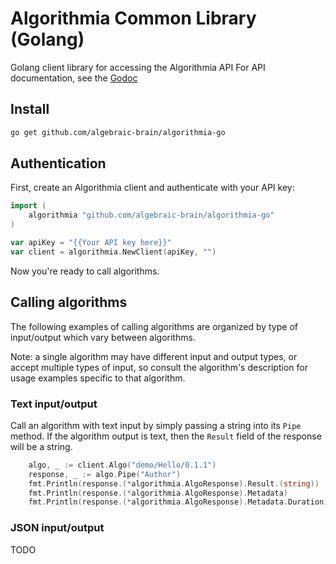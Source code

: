 Algorithmia Common Library (Golang)
===================================

Golang client library for accessing the Algorithmia API
For API documentation, see the [Godoc](https://godoc.org/github.com/algebraic-brain/algorithmia-go)

## Install

```bash
go get github.com/algebraic-brain/algorithmia-go
```


## Authentication

First, create an Algorithmia client and authenticate with your API key:

```Go
import (
	algorithmia "github.com/algebraic-brain/algorithmia-go"
)

var apiKey = "{{Your API key here}}"
var client = algorithmia.NewClient(apiKey, "")
```

Now you're ready to call algorithms.

## Calling algorithms

The following examples of calling algorithms are organized by type of input/output which vary between algorithms.

Note: a single algorithm may have different input and output types, or accept multiple types of input,
so consult the algorithm's description for usage examples specific to that algorithm.

### Text input/output

Call an algorithm with text input by simply passing a string into its `Pipe` method.
If the algorithm output is text, then the `Result` field of the response will be a string.

```Go
	algo, _ := client.Algo("demo/Hello/0.1.1")
	response, _ := algo.Pipe("Author")
	fmt.Println(response.(*algorithmia.AlgoResponse).Result.(string))   //Hello Author
	fmt.Println(response.(*algorithmia.AlgoResponse).Metadata)          //Metadata(content_type=text,duration=0.0002127,stdout=false)
	fmt.Println(response.(*algorithmia.AlgoResponse).Metadata.Duration) //0.0002127
```

### JSON input/output

TODO
